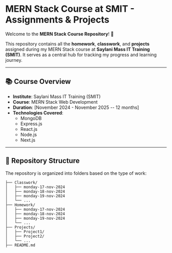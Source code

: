 # MERN Stack Course at SMIT - Assignments & Projects

Welcome to the **MERN Stack Course Repository**! 🚀

This repository contains all the **homework**, **classwork**, and **projects** assigned during my MERN Stack course at **Saylani Mass IT Training (SMIT)**. It serves as a central hub for tracking my progress and learning journey.

---

## 📚 Course Overview
- **Institute**: Saylani Mass IT Training (SMIT)
- **Course**: MERN Stack Web Development
- **Duration**: [November 2024 - November 2025 -- 12 months]
- **Technologies Covered**: 
  - MongoDB
  - Express.js
  - React.js
  - Node.js
  - Next.js

---

## 📂 Repository Structure
The repository is organized into folders based on the type of work:

```plaintext
├── Classwork/
│   ├── monday-17-nov-2024
│   ├── monday-18-nov-2024
│   ├── monday-19-nov-2024
│   └── ...
├── Homework/
│   ├── monday-17-nov-2024
│   ├── monday-18-nov-2024
│   ├── monday-19-nov-2024
│   └── ...
├── Projects/
│   ├── Project1/
│   ├── Project2/
│   └── ...
├── README.md

